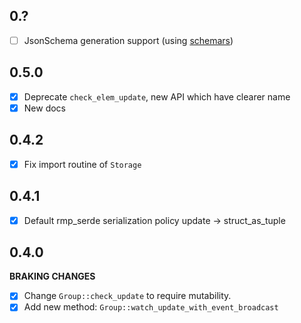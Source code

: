 ## 0.?
- [ ] JsonSchema generation support (using [schemars](https://crates.io/crates/schemars))

## 0.5.0
- [x] Deprecate `check_elem_update`, new API which have clearer name
- [x] New docs

## 0.4.2
- [x] Fix import routine of `Storage`

## 0.4.1
- [x] Default rmp_serde serialization policy update -> struct_as_tuple

## 0.4.0

**BRAKING CHANGES**
- [x] Change `Group::check_update` to require mutability.
- [x] Add new method: `Group::watch_update_with_event_broadcast`

